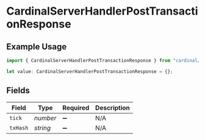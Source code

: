 # CardinalServerHandlerPostTransactionResponse

## Example Usage

```typescript
import { CardinalServerHandlerPostTransactionResponse } from "cardinal/models/components";

let value: CardinalServerHandlerPostTransactionResponse = {};
```

## Fields

| Field              | Type               | Required           | Description        |
| ------------------ | ------------------ | ------------------ | ------------------ |
| `tick`             | *number*           | :heavy_minus_sign: | N/A                |
| `txHash`           | *string*           | :heavy_minus_sign: | N/A                |